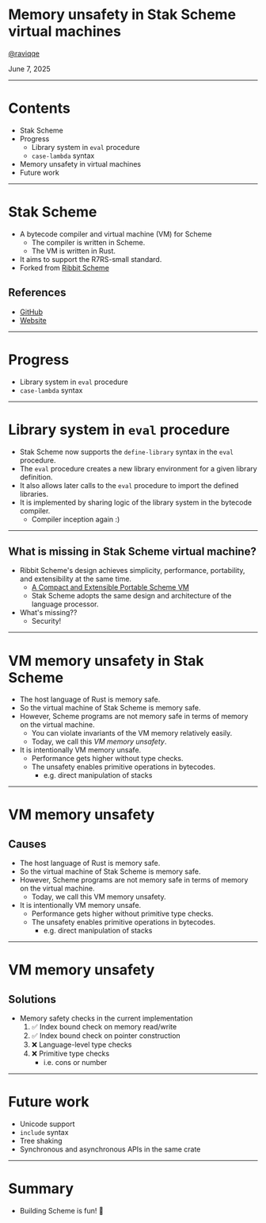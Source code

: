 # Memory unsafety in Stak Scheme virtual machines

[@raviqqe](https://github.com/raviqqe)

June 7, 2025

---

# Contents

- Stak Scheme
- Progress
  - Library system in `eval` procedure
  - `case-lambda` syntax
- Memory unsafety in virtual machines
- Future work

---

# Stak Scheme

- A bytecode compiler and virtual machine (VM) for Scheme
  - The compiler is written in Scheme.
  - The VM is written in Rust.
- It aims to support the R7RS-small standard.
- Forked from [Ribbit Scheme](https://github.com/udem-dlteam/ribbit)

## References

- [GitHub](https://github.com/raviqqe/stak)
- [Website](https://raviqqe.com/stak)

---

# Progress

- Library system in `eval` procedure
- `case-lambda` syntax

---

# Library system in `eval` procedure

- Stak Scheme now supports the `define-library` syntax in the `eval` procedure.
- The `eval` procedure creates a new library environment for a given library definition.
- It also allows later calls to the `eval` procedure to import the defined libraries.
- It is implemented by sharing logic of the library system in the bytecode compiler.
  - Compiler inception again :)

---

## What is missing in Stak Scheme virtual machine?

- Ribbit Scheme's design achieves simplicity, performance, portability, and extensibility at the same time.
  - [A Compact and Extensible Portable Scheme VM](https://www.iro.umontreal.ca/~feeley/papers/OLearyFeeleyMOREVMS23.pdf)
  - Stak Scheme adopts the same design and architecture of the language processor.
- What's missing??
  - Security!

---

# VM memory unsafety in Stak Scheme

- The host language of Rust is memory safe.
- So the virtual machine of Stak Scheme is memory safe.
- However, Scheme programs are not memory safe in terms of memory on the virtual machine.
  - You can violate invariants of the VM memory relatively easily.
  - Today, we call this _VM memory unsafety_.
- It is intentionally VM memory unsafe.
  - Performance gets higher without type checks.
  - The unsafety enables primitive operations in bytecodes.
    - e.g. direct manipulation of stacks

---

# VM memory unsafety

## Causes

- The host language of Rust is memory safe.
- So the virtual machine of Stak Scheme is memory safe.
- However, Scheme programs are not memory safe in terms of memory on the virtual machine.
  - Today, we call this VM memory unsafety.
- It is intentionally VM memory unsafe.
  - Performance gets higher without primitive type checks.
  - The unsafety enables primitive operations in bytecodes.
    - e.g. direct manipulation of stacks

---

# VM memory unsafety

## Solutions

- Memory safety checks in the current implementation
  1. ✅ Index bound check on memory read/write
  1. ✅ Index bound check on pointer construction
  1. ❌ Language-level type checks
  1. ❌ Primitive type checks
     - i.e. cons or number

---

# Future work

- Unicode support
- `include` syntax
- Tree shaking
- Synchronous and asynchronous APIs in the same crate

---

# Summary

- Building Scheme is fun! 🥳
